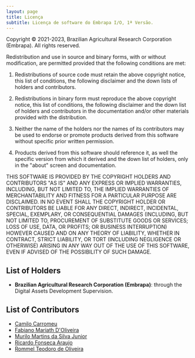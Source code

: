 ```yaml
---
layout: page
title: Licença
subtitle: Licença de software do Embrapa I/O, 1ª Versão.
---
```


Copyright © 2021-2023, Brazilian Agricultural Research Corporation (Embrapa). All rights reserved.

Redistribution and use in source and binary forms, with or without modification, are permitted provided that the following conditions are met:

1. Redistributions of source code must retain the above copyright notice, this list of conditions, the following disclaimer and the down lists of holders and contributors.

2. Redistributions in binary form must reproduce the above copyright notice, this list of conditions, the following disclaimer and the down list of holders and contributors in the documentation and/or other materials provided with the distribution.

3. Neither the name of the holders nor the names of its contributors may be used to endorse or promote products derived from this software without specific prior written permission.

4. Products derived from this software should reference it, as well the specific version from which it derived and the down list of holders, only in the "about" screen and documentation.

THIS SOFTWARE IS PROVIDED BY THE COPYRIGHT HOLDERS AND CONTRIBUTORS "AS IS" AND ANY EXPRESS OR IMPLIED WARRANTIES, INCLUDING, BUT NOT LIMITED TO, THE IMPLIED WARRANTIES OF MERCHANTABILITY AND FITNESS FOR A PARTICULAR PURPOSE ARE DISCLAIMED. IN NO EVENT SHALL THE COPYRIGHT HOLDER OR CONTRIBUTORS BE LIABLE FOR ANY DIRECT, INDIRECT, INCIDENTAL, SPECIAL, EXEMPLARY, OR CONSEQUENTIAL DAMAGES (INCLUDING, BUT NOT LIMITED TO, PROCUREMENT OF SUBSTITUTE GOODS OR SERVICES; LOSS OF USE, DATA, OR PROFITS; OR BUSINESS INTERRUPTION) HOWEVER CAUSED AND ON ANY THEORY OF LIABILITY, WHETHER IN CONTRACT, STRICT LIABILITY, OR TORT (INCLUDING NEGLIGENCE OR OTHERWISE) ARISING IN ANY WAY OUT OF THE USE OF THIS SOFTWARE, EVEN IF ADVISED OF THE POSSIBILITY OF SUCH DAMAGE.

## List of Holders ##

- **Brazilian Agricultural Research Corporation (Embrapa)**: through the Digital Assets Development Supervision.

## List of Contributors ##

- [Camilo Carromeu](https://www.embrapa.br/equipe/-/empregado/354215/camilo-carromeu)
- [Fabiano Mariath D'Oliveira](https://www.embrapa.br/equipe/-/empregado/349285/fabiano-mariath-doliveira)
- [Murilo Martins da Silva Junior](https://www.embrapa.br/equipe/-/empregado/301262/murilo-martins-da-silva-junior)
- [Ricardo Fonseca Araujo](https://www.embrapa.br/group/intranet/pessoas/-/empregado/354239/ricardo-fonseca-araujo)
- [Rommel Teodoro de Oliveira](https://www.embrapa.br/equipe/-/empregado/349627/rommel-teodoro-de-oliveira)
